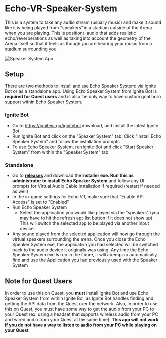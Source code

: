 # Echo-VR-Speaker-System

This is a system to take any audio stream (usually music) and make it sound like it is being played from "speakers" in a stadium outside of the Arena when you are playing. This is positional audio that adds realistic echo/reverberations as well as taking into account the geometry of the Arena itself so that it feels as though you are hearing your music from a stadium surrounding you.

![Speaker System App](https://github.com/iblowatsports/Echo-VR-Speaker-System/blob/main/EchoSpeakerSystem.png?raw=true)

  
 ## Setup
 There are two methods to install and use Echo Speaker System: via Ignite Bot or as a standalone app. Using Echo Speaker System from Ignite Bot is **required for Quest users** and is also the only way to have custom goal horn support within Echo Speaker System.
 
 ### Ignite Bot
 * Go to https://ignitevr.gg/ignitebot download, and install the latest Ignite Bot
 * Run Ignite Bot and click on the "Speaker System" tab. Click "Install Echo Speaker System" and follow the installation prompts
 * To use Echo Speaker System, run Ignite Bot and click "Start Speaker System" from within the "Speaker System" tab
 
 ### Standalone
 * Go to **[releases](https://github.com/iblowatsports/Echo-VR-Speaker-System/releases/latest)** and download the **Installer exe. Run this as administrator to install Echo Speaker System** and follow any UI prompts for Virtual Audio Cable installation if required (restart if needed as well)
 * In the in-game settings for Echo VR, make sure that "Enable API Access" is set to "Enabled"
 * Run Echo Speaker System
   * Select the application you would like played via the "speakers" (you may have to hit the refresh app list button if it does not show up). This will switch the selected app to be played via another input device. 
* Any sound played from the selected application will now go through the virtual speakers surrounding the arena. Once you close the Echo Speaker System exe, the application you had selected will be switched back to the audio device it originally was using. Any time the Echo Speaker System exe is run in the future, it will attempt to automatically find and use the Application you had previously used with the Speaker System

## Note for Quest Users
In order to use this on Quest, you **must** install Ignite Bot and use Echo Speaker System from within Ignite Bot, as Ignite Bot handles finding and getting the API data from the Quest over the network. Also, in order to use this on Quest, you must have some way to get the audio from your PC to your Quest (ex: using a headset that supports wireless audio from your PC and wired audio from your Quest at the same time). **This app will not work if you do not have a way to listen to audio from your PC while playing on your Quest**
